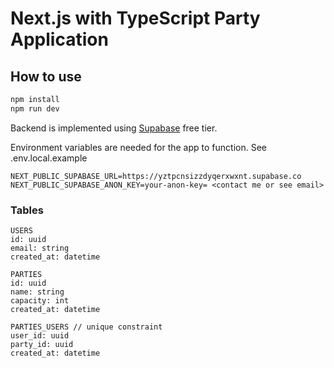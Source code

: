 # Next.js with TypeScript Party Application

## How to use

```sh
npm install
npm run dev
```

Backend is implemented using [Supabase](https://supabase.com) free tier.

Environment variables are needed for the app to function. See .env.local.example

```
NEXT_PUBLIC_SUPABASE_URL=https://yztpcnsizzdyqerxwxnt.supabase.co
NEXT_PUBLIC_SUPABASE_ANON_KEY=your-anon-key= <contact me or see email>
```

### Tables
```
USERS
id: uuid
email: string
created_at: datetime

PARTIES
id: uuid
name: string
capacity: int
created_at: datetime

PARTIES_USERS // unique constraint
user_id: uuid
party_id: uuid
created_at: datetime

```


